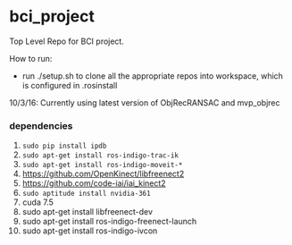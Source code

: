 # bci_project
Top Level Repo for BCI project.

How to run:
 - run ./setup.sh to clone all the appropriate repos into workspace, which is configured in .rosinstall
 
10/3/16: Currently using latest version of ObjRecRANSAC and mvp_objrec

### dependencies

1. `sudo pip install ipdb`
2. `sudo apt-get install ros-indigo-trac-ik`
3. `sudo apt-get install ros-indigo-moveit-*`
4. https://github.com/OpenKinect/libfreenect2
5. https://github.com/code-iai/iai_kinect2
6. `sudo aptitude install nvidia-361`
7. cuda 7.5
8. sudo apt-get install libfreenect-dev
9. sudo apt-get install ros-indigo-freenect-launch
10. sudo apt-get install ros-indigo-ivcon
